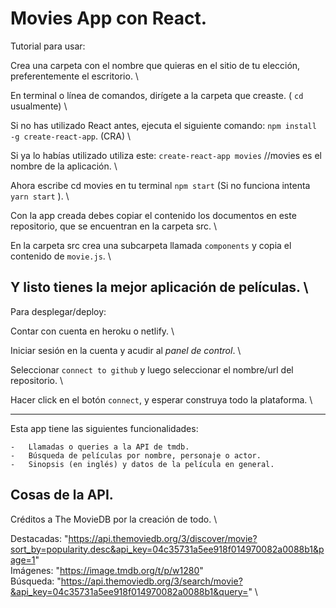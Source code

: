 # Movies App con React.

Tutorial para usar:

Crea una carpeta con el nombre que quieras en el sitio de tu elección, preferentemente el escritorio. \

En terminal o línea de comandos, dirígete a la carpeta que creaste. ( `cd` usualmente) \

Si no has utilizado React antes, ejecuta el siguiente comando: `npm install -g create-react-app`. (CRA) \

Si ya lo habías utilizado utiliza este: `create-react-app movies` //movies es el nombre de la aplicación. \

Ahora escribe cd movies en tu terminal `npm start` (Si no funciona intenta `yarn start` ). \

Con la app creada debes copiar el contenido los documentos en este repositorio, que se encuentran en la carpeta src. \

En la carpeta src crea una subcarpeta llamada `components` y copia el contenido de `movie.js`. \

    
Y listo tienes la mejor aplicación de películas. \
---
Para desplegar/deploy:

Contar con cuenta en heroku o netlify. \

Iniciar sesión en la cuenta y acudir al _panel de control_. \

Seleccionar `connect to github` y luego seleccionar el nombre/url del repositorio. \

Hacer click en el botón `connect`, y esperar construya todo la plataforma. \


---
Esta app tiene las siguientes funcionalidades:
    
    -   Llamadas o queries a la API de tmdb.
    -   Búsqueda de películas por nombre, personaje o actor.
    -   Sinopsis (en inglés) y datos de la película en general.

## Cosas de la API.

Créditos a The MovieDB por la creación de todo. \

Destacadas: "https://api.themoviedb.org/3/discover/movie?sort_by=popularity.desc&api_key=04c35731a5ee918f014970082a0088b1&page=1" \
Imágenes: "https://image.tmdb.org/t/p/w1280" \
Búsqueda: "https://api.themoviedb.org/3/search/movie?&api_key=04c35731a5ee918f014970082a0088b1&query=" \
